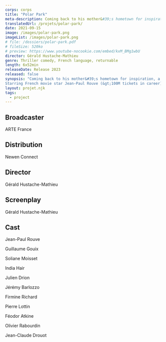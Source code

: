 ```yaml
---
corps: corps
title: "Polar Park"
meta-description: Coming back to his mother&#39;s hometown for inspiration, a detective novel writer finds himself investigating the trail of a most artistic serial killer.
translatedUrl: /projets/polar-park/
date: 2021-09-15
image: /images/polar-park.png
imageList: /images/polar-park.png
# file: /dossiers/polar-park.pdf
# fileSize: 520ko
# preview: https://www.youtube-nocookie.com/embed/kxM_BMg1wbU
director: Gérald Hustache-Mathieu
genre: Thriller comedy, French language, returnable
length: 6x52min
releaseDate: Release 2023
released: false
synopsis: "Coming back to his mother&#39;s hometown for inspiration, a detective novel writer finds himself investigating the trail of a most artistic serial killer.
Starring French movie star Jean-Paul Rouve (&gt;100M tickets in career), Polar Park is a thrilling, offbeat, cleverly crafted serial-killer series that mixes like no other noir elements with comic touches.​"
layout: projet.njk
tags:
  - project
---
```


<div class="grid-col">

## Broadcaster

ARTE France 
 
## Distribution

Newen Connect 
 
## Director

Gérald Hustache-Mathieu 
​ 
## Screenplay

Gérald Hustache-Mathieu

</div>
<div class="grid-col">

## Cast

Jean-Paul Rouve

Guillaume Gouix

Soliane Moisset

India Hair

Julien Drion

Jérémy Barlozzo

Firmine Richard

Pierre Lottin

Féodor Atkine

Olivier Rabourdin

Jean-Claude Drouot

</div>